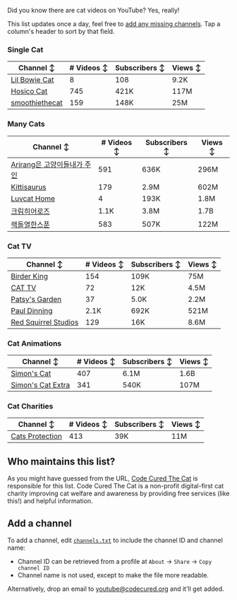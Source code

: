 Did you know there are cat videos on YouTube? Yes, really!

This list updates once a day, feel free to [add any missing channels](#add-a-channel). Tap a column's header to sort by that field.


### Single Cat

| Channel ↕ | # Videos ↕ | Subscribers ↕ | Views ↕ |
| --- | --- | --- | --- |
| [Lil Bowie Cat](https://youtube.com/@lilbowiecat9121) | 8 | 108 | 9.2K |
| [Hosico Cat](https://youtube.com/@hosico_cat) | 745 | 421K | 117M |
| [smoothiethecat](https://youtube.com/@smoothiethecat) | 159 | 148K | 25M |

### Many Cats

| Channel ↕ | # Videos ↕ | Subscribers ↕ | Views ↕ |
| --- | --- | --- | --- |
| [Arirang은 고양이들내가 주인](https://youtube.com/@arirang3) | 591 | 636K | 296M |
| [Kittisaurus](https://youtube.com/@kittisaurus) | 179 | 2.9M | 602M |
| [Luvcat Home](https://youtube.com/@claireluvcat) | 4 | 193K | 1.8M |
| [크림히어로즈](https://youtube.com/@creamheros) | 1.1K | 3.8M | 1.7B |
| [랙돌열한스푼](https://youtube.com/@unboxingragdolls) | 583 | 507K | 122M |

### Cat TV

| Channel ↕ | # Videos ↕ | Subscribers ↕ | Views ↕ |
| --- | --- | --- | --- |
| [Birder King](https://youtube.com/@birderking) | 154 | 109K | 75M |
| [CAT TV](https://youtube.com/@cattvgames) | 72 | 12K | 4.5M |
| [Patsy's Garden](https://youtube.com/@patsysgarden) | 37 | 5.0K | 2.2M |
| [Paul Dinning](https://youtube.com/@pauldinningwildlifeincornwall) | 2.1K | 692K | 521M |
| [Red Squirrel Studios](https://youtube.com/@redsquirrelstudios) | 129 | 16K | 8.6M |

### Cat Animations

| Channel ↕ | # Videos ↕ | Subscribers ↕ | Views ↕ |
| --- | --- | --- | --- |
| [Simon's Cat](https://youtube.com/@simonscat) | 407 | 6.1M | 1.6B |
| [Simon's Cat Extra](https://youtube.com/@simonscatextra) | 341 | 540K | 107M |

### Cat Charities

| Channel ↕ | # Videos ↕ | Subscribers ↕ | Views ↕ |
| --- | --- | --- | --- |
| [Cats Protection](https://youtube.com/@catsprotection) | 413 | 39K | 11M |


## Who maintains this list?

As you might have guessed from the URL, [Code Cured The Cat](https://codecured.org) is responsible for this list. Code Cured The Cat is a non-profit digital-first cat charity improving cat welfare and awareness by providing free services (like this!) and helpful information.

## Add a channel

To add a channel, edit [`channels.txt`](https://github.com/CodeCured/YouTubeIsForCats/blob/main/automation/channels.txt) to include the channel ID and channel name:
* Channel ID can be retrieved from a profile at `About` -> `Share` -> `Copy channel ID`
* Channel name is not used, except to make the file more readable.

Alternatively, drop an email to [youtube@codecured.org](mailto:youtube@codecured.org) and it'll get added.
